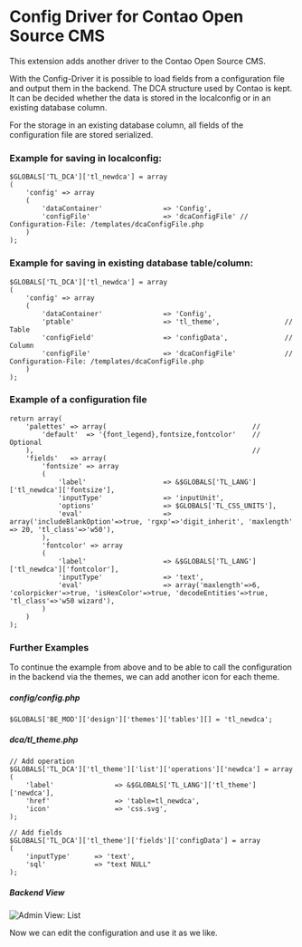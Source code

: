 # Config Driver for Contao Open Source CMS

This extension adds another driver to the Contao Open Source CMS.

With the Config-Driver it is possible to load fields from a configuration file and output them in the backend. The DCA structure used by Contao is kept. It can be decided whether the data is stored in the localconfig or in an existing database column.

For the storage in an existing database column, all fields of the configuration file are stored serialized.

### Example for saving in localconfig:
```
$GLOBALS['TL_DCA']['tl_newdca'] = array
(
    'config' => array
    (
        'dataContainer'               => 'Config',
        'configFile'                  => 'dcaConfigFile' // Configuration-File: /templates/dcaConfigFile.php
    )
);
```

### Example for saving in existing database table/column:

```
$GLOBALS['TL_DCA']['tl_newdca'] = array
(
    'config' => array
    (
        'dataContainer'               => 'Config',
        'ptable'                      => 'tl_theme',                // Table
        'configField'                 => 'configData',              // Column
        'configFile'                  => 'dcaConfigFile'            // Configuration-File: /templates/dcaConfigFile.php
    )
);
```

### Example of a configuration file
```
return array(
    'palettes' => array(                                    //
        'default'  => '{font_legend},fontsize,fontcolor'    // Optional
    ),                                                      // 
    'fields'   => array(
        'fontsize' => array
        (
            'label'                   => &$GLOBALS['TL_LANG']['tl_newdca']['fontsize'],
            'inputType'               => 'inputUnit',
            'options'                 => $GLOBALS['TL_CSS_UNITS'],
            'eval'                    => array('includeBlankOption'=>true, 'rgxp'=>'digit_inherit', 'maxlength' => 20, 'tl_class'=>'w50'),
        ),
        'fontcolor' => array
        (
            'label'                   => &$GLOBALS['TL_LANG']['tl_newdca']['fontcolor'],
            'inputType'               => 'text',
            'eval'                    => array('maxlength'=>6, 'colorpicker'=>true, 'isHexColor'=>true, 'decodeEntities'=>true, 'tl_class'=>'w50 wizard'),
        )
    )
);
```

### Further Examples
To continue the example from above and to be able to call the configuration in the backend via the themes, we can add another icon for each theme.
##### config/config.php
```
$GLOBALS['BE_MOD']['design']['themes']['tables'][] = 'tl_newdca';
```

##### dca/tl_theme.php
```
// Add operation
$GLOBALS['TL_DCA']['tl_theme']['list']['operations']['newdca'] = array
(
    'label'               => &$GLOBALS['TL_LANG']['tl_theme']['newdca'],
    'href'                => 'table=tl_newdca',
    'icon'                => 'css.svg',
);

// Add fields
$GLOBALS['TL_DCA']['tl_theme']['fields']['configData'] = array
(
    'inputType'      => 'text',
    'sql'            => "text NULL"
);
```

##### Backend View
![Admin View: List](https://www.oveleon.de/share/github-assets/contao-config-driver-bundle/config-driver-example.png)

Now we can edit the configuration and use it as we like.
